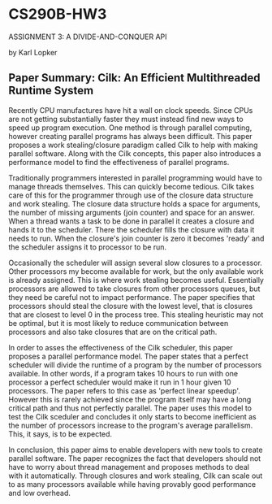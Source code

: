 CS290B-HW3
==========

ASSIGNMENT 3: A DIVIDE-AND-CONQUER API

by Karl Lopker

Paper Summary: Cilk: An Efficient Multithreaded Runtime System
------------------------------------------

Recently CPU manufactures have hit a wall on clock speeds. Since CPUs are not getting substantially faster they must instead find new ways to speed up program execution. One method is through parallel computing, however creating parallel programs has always been difficult. This paper proposes a work stealing/closure paradigm called Cilk to help with making parallel software. Along with the Cilk concepts, this paper also introduces a performance model to find the effectiveness of parallel programs.

Traditionally programmers interested in parallel programming would have to manage threads themselves. This can quickly become tedious. Cilk takes care of this for the programmer through use of the closure data structure and work stealing. The closure data structure holds a space for arguments, the number of missing arguments (join counter) and space for an answer. When a thread wants a task to be done in parallel it creates a closure and hands it to the scheduler. There the scheduler fills the closure with data it needs to run. When the closure's join counter is zero it becomes 'ready' and the scheduler assigns it to processor to be run.

Occasionally the scheduler will assign several slow closures to a processor. Other processors my become available for work, but the only available work is already assigned. This is where work stealing becomes useful. Essentially processors are allowed to take closures from other processors queues, but they need be careful not to impact performance. The paper specifies that processors should steal the closure with the lowest level, that is closures that are closest to level 0 in the process tree. This stealing heuristic may not be optimal, but it is most likely to reduce communication between processors and also take closures that are on the critical path.

In order to asses the effectiveness of the Cilk scheduler, this paper proposes a parallel performance model. The paper states that a perfect scheduler will divide the runtime of a program by the number of processors available. In other words, if a program takes 10 hours to run with one processor a perfect scheduler would make it run in 1 hour given 10 processors. The paper refers to this case as 'perfect linear speedup'. However this is rarely achieved since the program itself may have a long critical path and thus not perfectly parallel. The paper uses this model to test the Cilk sceduler and concludes it only starts to become inefficient as the number of processors increase to the program's average parallelism. This, it says, is to be expected.

In conclusion, this paper aims to enable developers with new tools to create parallel software. The paper recognizes the fact that developers should not have to worry about thread management and proposes methods to deal with it automatically. Through closures and work stealing, Cilk can scale out to as many processors available while having provably good performance and low overhead.
